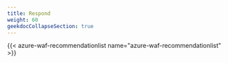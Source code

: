 ```yaml
---
title: Respond
weight: 60
geekdocCollapseSection: true
---
```


{{< azure-waf-recommendationlist name="azure-waf-recommendationlist" >}}
